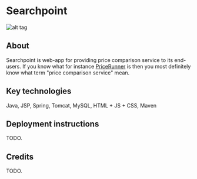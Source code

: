 # Searchpoint

![alt tag](https://raw.githubusercontent.com/guligo/docker-images/master/searchpoint/searchpoint.png)

## About

Searchpoint is web-app for providing price comparison service to its end-users. If you know what for instance [PriceRunner](www.pricerunner.com) is then you most definitely know what term "price comparison service" mean.

## Key technologies

Java, JSP, Spring, Tomcat, MySQL, HTML + JS + CSS, Maven

## Deployment instructions

TODO.

## Credits

TODO.
